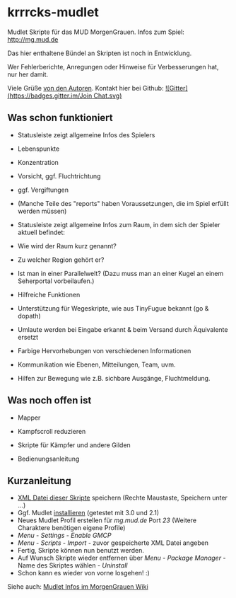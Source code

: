 krrrcks-mudlet
==============

Mudlet Skripte für das MUD MorgenGrauen. Infos zum Spiel: http://mg.mud.de

Das hier enthaltene Bündel an Skripten ist noch in Entwicklung. 

Wer Fehlerberichte, Anregungen oder Hinweise für Verbesserungen hat, nur her damit.

Viele Grüße [von den Autoren](version.md). Kontakt hier bei Github: [![Gitter](https://badges.gitter.im/Join Chat.svg)](https://gitter.im/Kebap/krrrcks-mudlet?utm_source=badge&utm_medium=badge&utm_campaign=pr-badge&utm_content=badge)


Was schon funktioniert
----------------------

* Statusleiste zeigt allgemeine Infos des Spielers
 * Lebenspunkte
 * Konzentration
 * Vorsicht, ggf. Fluchtrichtung
 * ggf. Vergiftungen
 * (Manche Teile des "reports" haben Voraussetzungen, die im Spiel erfüllt werden müssen)

* Statusleiste zeigt allgemeine Infos zum Raum, in dem sich der Spieler aktuell befindet:
 * Wie wird der Raum kurz genannt? 
 * Zu welcher Region gehört er? 
 * Ist man in einer Parallelwelt? (Dazu muss man an einer Kugel an
   einem Seherportal vorbeilaufen.)

* Hilfreiche Funktionen
 * Unterstützung für Wegeskripte, wie aus TinyFugue bekannt (go & dopath)
 * Umlaute werden bei Eingabe erkannt & beim Versand durch Äquivalente ersetzt

* Farbige Hervorhebungen von verschiedenen Informationen
 * Kommunikation wie Ebenen, Mitteilungen, Team, uvm.
 * Hilfen zur Bewegung wie z.B. sichbare Ausgänge, Fluchtmeldung.


Was noch offen ist
------------------

* Mapper

* Kampfscroll reduzieren

* Skripte für Kämpfer und andere Gilden

* Bedienungsanleitung 



Kurzanleitung
-------------

* [XML Datei dieser Skripte](https://raw.githubusercontent.com/Kebap/krrrcks-mudlet/master/krrrcks.xml) speichern (Rechte Maustaste, Speichern unter ...)
* Ggf. Mudlet [installieren](http://www.mudlet.org/download) (getestet mit 3.0 und 2.1)
* Neues Mudlet Profil erstellen für _mg.mud.de_ Port _23_ (Weitere Charaktere benötigen eigene Profile)
* _Menu_ - _Settings_ - _Enable GMCP_
* _Menu_ - _Scripts_ - _Import_ - zuvor gespeicherte XML Datei angeben
* Fertig, Skripte können nun benutzt werden.
* Auf Wunsch Skripte wieder entfernen über _Menu_ - _Package Manager_ - Name des Skriptes wählen - _Uninstall_
* Schon kann es wieder von vorne losgehen! :)

Siehe auch: [Mudlet Infos im MorgenGrauen Wiki](http://wiki.morgengrauen.info/index.php?n=MorgenGrauen.Mudlet)

